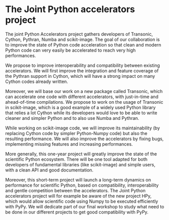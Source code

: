 # The Joint Python accelerators project

The joint Python Accelerators project gathers developers of Transonic, Cython,
Pythran, Numba and scikit-image. The goal of our collaboration is to improve
the state of Python code acceleration so that clean and modern Python code can
very easily be accelerated to reach very high performances.

We propose to improve interoperability and compatibility between existing
accelerators. We will first improve the integration and feature coverage of the
Pythran support in Cython, which will have a strong impact on many Cython codes
already written.

Moreover, we will base our work on a new package called Transonic, which can
accelerate one code with different accelerators, with just-in-time and
ahead-of-time compilations. We propose to work on the usage of Transonic in
scikit-image, which is a good example of a widely used Python library that
relies a lot Cython while its developers would love to be able to write cleaner
and simpler Python and to also use Numba and Pythran.

While working on scikit-image code, we will improve its maintainability (by
replacing Cython code by simpler Python-Numpy code) but also the resulting
performance. We will also improve the accelerators by fixing bugs, implementing
missing features and increasing performances.

More generally, this one-year project will greatly improve the state of the
scientific Python ecosystem. There will be one tool adapted for both developers
of fundamental libraries (like scikit-image) and simple users, with a clean API
and good documentation.

Moreover, this short-term project will launch a long-term dynamics on
performance for scientific Python, based on compatibility, interoperability and
gentle competition between the accelerators. The Joint Python accelerators
project will for example be aware of the new project HPy, which would allow
scientific code using Numpy to be executed efficiently with PyPy. We will
dedicate part of our final workshop to study what need to be done in our
different projects to get good compatibility with PyPy.
